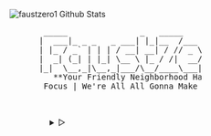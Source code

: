 <p align="center">
<img alt="faustzero1 Github Stats" src="https://github-readme-stats.vercel.app/api?username=faustzero1&show_icons=true&include_all_commits=true&hide_border=true&theme=midnight-purple">
</p>
  <p align="center">
    <pre>
                           _____               _   _____              _ 
                          |  ___|_ _ _   _ ___| |_|__  /___ _ __ ___ / |
                          | |_ / _` | | | / __| __| / // _ \ '__/ _ \| |
                          |  _| (_| | |_| \__ \ |_ / /|  __/ | | (_) | |
                          |_|  \__,_|\__,_|___/\__/____\___|_|  \___/|_|
                             **Your Friendly Neighborhood Hackerman** 
                           Focus | We're All All Gonna Make It Brah! 🔱  
    </pre>
  </p>

<br>

<details align="center">
<summary> &#9655;</summary>

<h3>Site</h3><br>
<p align="center">
  <samp>
    [<a href="https://faustzero1.codeberg.page">Personal website</a>]
    [<a href="https://mstdn.starnix.network/@drfaustz">Mastodon</a>]
    [<a href="https://videos.danksquad.org/a/faustzero1">Peertube</a>]
  </samp>
    <h4>Bridge Account</h4>
    <samp>
      [<a href="https://twitter.com/faustzero1">Twitter (Bridge of my Mastodon) | Use uBlock Origin for your OPSEC sake</a>]  <br>
      [<a href="https://https://www.youtube.com/channel/UCnVI-iMQyZWEtSwAKzQrxHg/">Youtube (Bridge of my PeerTube) | Use uBlock Origin for your OPSEC sake</a>]  
    </samp>
</p>
<h3>Git Repository</h3><br>
<p align="center">
  <samp>
    [<a href="https://codeberg.org/faustzero1">Codeberg</a>]
      <h4>Bridge Account</h4>
      <samp>
        [<a href="https://github.com/faustzero1">Github (Bridge of my Codeberg) | Use uBlock Origin for your OPSEC sake</a>]  <br>
        [<a href="https://gitlab.com/faustzero1">Gitlab (Bridge of my Codeberg) | Use uBlock Origin for your OPSEC sake</a>]  
      </samp>
  </samp>
</p>
<hr>
<h3>Contact</h3><br>
<p align="center">
  <samp>
    [<a href="https://t.me/faustzero1">Telegram</a>]
    [<a href="https://getsession.org">Session</a>]
    [<a href="mailto:faustzero1@disroot.org">E-Mail</a>]
  </samp>
</p>

<h4>Session ID</h4><br>


```console
05a9fb5842b4c5cd966f533f69ff8499d0c8d1fbb1f04c79ee44b21ffc072b4e79
```


<h4>GPG Public Key</h4><br>

```sh
curl -sL https://github.com/faustzero1.gpg | gpg --import
```

```console
1292 9BB6 EB73 399E E909 E256 20C3 5813 96AB B88F
```

</details>


<!--
<img alt="faustzero1 Github Stats" src="https://github-readme-stats.vercel.app/api?username=faustzero1&show_icons=true&include_all_commits=true&hide_border=true&theme=midnight-purple">
<pre>
 _____               _   _____              _ 
|  ___|_ _ _   _ ___| |_|__  /___ _ __ ___ / |
| |_ / _` | | | / __| __| / // _ \ '__/ _ \| |
|  _| (_| | |_| \__ \ |_ / /|  __/ | | (_) | |
|_|  \__,_|\__,_|___/\__/____\___|_|  \___/|_|

Focus | We're All Gonna Make It Brah!
┌──┤ WHOAMI ├─────────▰▰▰
│
├─▣ UX Researcher
├─▣ Voyager
├─▣ FaustZero1 Website: https://faustzero1.codeberg.page
│
└───────────────────────────────────────────────────────────▰▰▰

┌──┤ SOCIAL ├────────────────────────────────────────────────────────▰▰▰
|
├─◈ Session: 
|   05a9fb5842b4c5cd966f533f69ff8499d0c8d1fbb1f04c79ee44b21ffc072b4e79
|
|
└────────────────────────────────────────────────────────▰▰▰

</pre>

<pre class="image-ascii_art">
      ............'''',,,,,,,,,;::;:ccc:;,:c::c;,''',loo;'''..,,'.',,;;..;c;
      ..............'''''',;;,,;::;;::cc:,,::::;,'''':ll:.....'...''''. ....
       .............''','',;;,,;::;,,;:::,',,;;;,'''',l:,..........
       ..............''''',,,,,,;;;,'',;;,''',;;;''''';'.......       ...  .
        ..............''''',,'',,;;,''',,''''',;;,''...........    ....'....
        ...................''''',,,'''''''..''';;;,'.....''..............''.
          .................''''',,,,'''''''...',;:;'.....................,,'
           ................''''',,;,''''''''..'',:;'.....'',,,,;;.........',
            ...............'''''',;;,''''''''..'';;;:loxO0KNWMMMK....'....''
           ...............''''''.',;,'';:codxk0KXWMMMMMMMMMMMMMMN...'''....,
           ...............'',:lodx;,,'OMMMMMMMMMMMMMMMMMMMMMMMMMW...''''..',
            .....,;cldxO0KNWMMMMMMc',,kMMMMMMMMMMMMMMMMMMMMMMMMMX....','''''
          .ok0KNMMMMMMMMMMMMMMMMMMl'''dMMMMMMMMMMMWNKXMMMMMMMMMO......',,,,,
           XMMMMMMMMMMMMMMMMMMMMMMd'''lNXK0kxdolc:,,lWMMMMMMMMd.......',,,,;
         ..0MMMMMMMMMMMMMMMMWNK0kxc',,,,;;,,,,;;::;xMMMMMMMMNl'........,;;;;
 ..........kMMMMMMMMWkxol::,''''',,,,,,,;;;;;;;;;:0MMMMMMMMXc;,''..''..';:::
...........xMMMMMMMMN''''..',,,,,,,,,;;;;;:;;;;;lNMMMMMMMM0c:;;,'''''''';ccc
...........oMMMMMMMMW'......',;::;;;;;;;:;;::::dWMMMMMMMWk:cc:;,,,'''',,,cll
...........lMMMMMMMMMlcldxk0KNWMN;;;;:::::::ccOMMMMMMMMNdccclc::;,,,,,,,,;ll
...........:MMMMMMMMMMMMMMMMMMMMWc::::::cccclKMMMMMMMMNdllllllc::;;;;;;;;;:o
.....'''''';MMMMMMMMMMMMMMMMMMMMMocccccccccdNMMMMMMMM0oolooooolc::;;;;;;:::l
....'',,;;,;WMMMMMMMMMMMMMMMMWNXKoccccccllxWMMMMMMMMOoooooooooolcc:ccccc:::c
.'''',,;;;;;NMMMMMMMMNOkxdolcc:::ccllllll0MMMMMMMMWxoooooddxkkO00KKlcccccccc
'''',,;;::::XMMMMMMMMK::::ccccccccclllloXMMMMMMMMWOO0KXNNWMMMMMMMMMo::::ccll
'',,,;;;::ccKMMMMMMMMN::cccclllcccllllxWMMMMMMMMMMMMMMMMMMMMMMMMMMMl........
',,,;;;:cccc0MMMMMMMMWlccclllllcllllooKMMMMMMMMMMMMMMMMMMMMMMMMMMMMo........
',,,;;;:cccckMMMMMMMMMollllllllllllllo0MMMMMMMMMMMMMMMMMMMWNK0Oxdol;''''''''
',,;;;::ccclxMMMMMMMMMdllllllllllllllokMMMMMMMMWNXKOkxoc:;''''''',,,,,,,,,,,
',,;;;::cclldMMMMMMMMMklllllllllllll:,:0Okdolc:;,,,,,,,,,;;;;;;;;,,,,,,,,,,'
,,;;;;::cclloMMMMMMMMMOllllooooool:,'',,,;;;;;::;;;;::::c:::;;,,,,,,...',;::
,,,;;;::cclllNWNXKK0Okdlloooooooc,,,,,,;;;;;;;;;;;;;::::::;,,,,,,,,,'..'',:c
,,,,;;;:::cllllllllllllooooolcc:,,,,,,,,,,,,,,;;;;::c::;,,''''',,,,;;.'',,:l
,,,,;;;;;:cllllllllllllloc:;,,;;;;;::::::::::::::::;;,,''''''''',,;;;.'',;cl
',,;::::ccccllllllllllllcclllooooooooooooooooollc:;,,,;;;;;:;,,,,;::'.'',;cl
,,,;;::::::cccllllllllllllllllllooooooooolllllllolllc;,,,,,'',,,;:::;;::cccl
',,,,,;;;;:::cccllllllllllllllllllllllllllllllllloooooc,''',,;::cccc:;,,,,,,
.''',,,,;;;;;::cccclllllllllllllllllllllllllllllloooooool:;,,,,,;;;,,'.....'
..'''',,,,;;;;:::cccccllllllllllllllllllllllllllllooooooooooc;,,,,,,,,'.....
</pre>

---

### #nobot #dontglow

---
Related to:
#Indonesia🇮🇩  #Voyager #Zyzz #Hardstyle #Workout #Train #SelfDevelopment #Tech #Technology #Efficiency #Privacy #Monero #FOSS #FLOSS #FreeSoftware #LibreSoftware #FreeasinFreedom #FreeHardware #HardwareMod #ThinkPad #UNIX #Linux #ArchLinux #VoidLinux #Gentoo #BSD #OpenBSD #Suckless #Hacking #Security #Networking #DevOps #UX #UXResearch #UXDesign
-->
